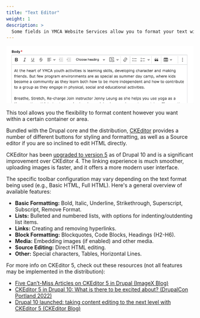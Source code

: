 ```yaml
---
title: "Text Editor"
weight: 1
description: >
  Some fields in YMCA Website Services allow you to format your text with a WYSIWYG (What You See Is What You Get) editor. These editors are typically CKEditor 5 instances and provide various text formatting options.
---
```


![An example of the WYSIWYG text editor.](text-editor--example.png)

This tool allows you the flexibility to format content however you want within a certain container or area.

Bundled with the Drupal core and the distribution, [CKEditor](https://ckeditor.com/ckeditor-5/demo/feature-rich/) provides a number of different buttons for styling and formatting, as well as a Source editor if you are so inclined to edit HTML directly.

CKEditor has been [upgraded to version 5](https://www.drupal.org/node/3308362) as of Drupal 10 and is a significant improvement over CKEditor 4. The linking experience is much smoother, uploading images is faster, and it offers a more modern user interface.

The specific toolbar configuration may vary depending on the text format being used (e.g., Basic HTML, Full HTML). Here's a general overview of available features:

*   **Basic Formatting:** Bold, Italic, Underline, Strikethrough, Superscript, Subscript, Remove Format.
*   **Lists:** Bulleted and numbered lists, with options for indenting/outdenting list items.
*   **Links:**  Creating and removing hyperlinks.
*   **Block Formatting:** Blockquotes, Code Blocks, Headings (H2-H6).
*   **Media:** Embedding images (if enabled) and other media.
*   **Source Editing:** Direct HTML editing.
*   **Other:**  Special characters, Tables, Horizontal Lines.

For more info on CKEditor 5, check out these resources (not all features may be implemented in the distribution):

- [Five Can’t-Miss Articles on CKEditor 5 in Drupal (ImageX Blog)](https://imagexmedia.com/blog/five-cant-miss-articles-on-ckeditor-5-in-drupal)
- [CKEditor 5 in Drupal 10: What is there to be excited about? (DrupalCon Portland 2022)](https://www.youtube.com/watch?v=YwDFCLaQVbY)
- [Drupal 10 launched: taking content editing to the next level with CKEditor 5 (CKEditor Blog)](https://ckeditor.com/blog/drupal-10-launched-taking-content-editing-to-the-next-level-with-ckeditor-5/)
